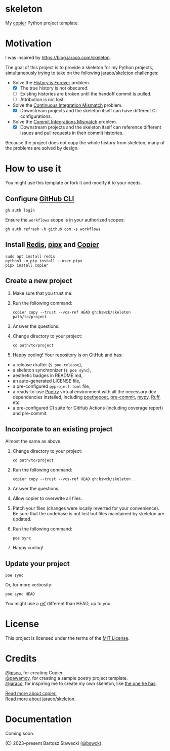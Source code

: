 # skeleton
My [copier](https://github.com/copier-org/copier) Python project template.

# Motivation
I was inspired by https://blog.jaraco.com/skeleton.

The goal of this project is to provide a skeleton for my Python projects,
simultaneously trying to take on the following [jaraco/skeleton](https://github.com/jaraco/skeleton) challenges:
- Solve the [History is Forever](https://blog.jaraco.com/skeleton/#history-is-forever) problem.
  - [x] The true history is not obscured.
  - [ ] Existing histories are broken until the handoff commit is pulled.
  - [ ] Attribution is not lost.
- Solve the [Continuous Integration Mismatch](https://blog.jaraco.com/skeleton/#continuous-integration-mismatch) problem.
  - [x] Downstream projects and the skeleton itself can have different CI configurations.
- Solve the [Commit Integrations Mismatch](https://blog.jaraco.com/skeleton/#commit-integrations-mismatch) problem.
  - [x] Downstream projects and the skeleton itself can reference different issues and pull requests in their commit histories.

Because the project does not copy the whole history from skeleton, many of the problems are solved by design.

# How to use it
You might use this template or fork it and modify it to your needs.

## Configure [GitHub CLI](https://cli.github.com/)
    gh auth login
Ensure the `workflows` scope is in your authorized scopes:

    gh auth refresh -h github.com -s workflows

## Install [Redis](https://github.com/redis/redis), [pipx](https://github.com/pypa/pipx) and [Copier](https://github.com/copier-org/copier)

    sudo apt install redis
    python3 -m pip install --user pipx
    pipx install copier

## Create a new project
1. Make sure that you trust me.
2. Run the following command:

       copier copy --trust --vcs-ref HEAD gh:bswck/skeleton path/to/project

3. Answer the questions.
4. Change directory to your project:

       cd path/to/project

5. Happy coding!
Your repository is on GitHub and has:
- a release drafter (`$ poe release`),
- a skeleton synchronizer (`$ poe sync`),
- aesthetic badges in README.md,
- an auto-generated LICENSE file,
- a pre-configured `pyproject.toml` file,
- a ready-to-use [Poetry](https://python-poetry.org/) virtual environment with all the necessary dev dependencies installed, including [poethepoet](https://github.com/nat-n/poethepoet/#readme), [pre-commit](https://pre-commit.com/),
[mypy](https://github.com/python/mypy#readme), [Ruff](https://github.com/astral-sh/ruff#readme), etc.
- a pre-configured CI suite for GitHub Actions (including coverage report) and pre-commit.

## Incorporate to an existing project
Almost the same as above.

1. Change directory to your project:

       cd path/to/project
3. Run the following command:

       copier copy --trust --vcs-ref HEAD gh:bswck/skeleton .

4. Answer the questions.
5. Allow copier to overwrite all files.
6. Patch your files (changes were locally reverted for your convenience).
Be sure that the codebase is not lost but files maintained by skeleton are updated.
7. Run the following command:

       poe sync

8. Happy coding!


## Update your project

    poe sync

Or, for more verbosity:

    poe sync HEAD

You might use a [ref](https://www.atlassian.com/git/tutorials/refs-and-the-reflog) different than HEAD, up to you.

# License
This project is licensed under the terms of the [MIT License](/LICENSE).

# Credits
[@jpsca](https://github.com/jpsca), for creating Copier.</br>
[@pawamoy](https://github.com/pawamoy), for creating a sample poetry project template.<br/>
[@jaraco](https://github.com/jaraco), for inspiring me to create my own skeleton, like [the one he has](https://github.com/jaraco/skeleton).

[Read more about copier.](https://copier.readthedocs.io/en/stable/)<br/>
[Read more about jaraco/skeleton.](https://blog.jaraco.com/skeleton)

# Documentation
Coming soon.


(C) 2023–present Bartosz Sławecki ([@bswck](https://github.com/bswck)).
